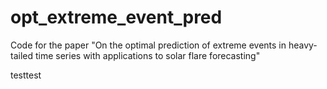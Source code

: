 # opt_extreme_event_pred
Code for the paper "On the optimal prediction of extreme events in heavy-tailed time series  with applications to solar flare forecasting"

testtest
